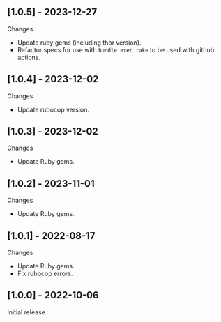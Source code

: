 ## [1.0.5] - 2023-12-27

Changes

- Update ruby gems (including thor version).
- Refactor specs for use with `bundle exec rake` to be used with github actions.

## [1.0.4] - 2023-12-02

Changes

- Update rubocop version.

## [1.0.3] - 2023-12-02

Changes

- Update Ruby gems.

## [1.0.2] - 2023-11-01

Changes

- Update Ruby gems.

## [1.0.1] - 2022-08-17

Changes

- Update Ruby gems.
- Fix rubocop errors.

## [1.0.0] - 2022-10-06

Initial release
